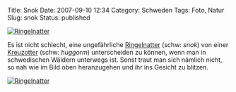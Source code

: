 Title: Snok
Date: 2007-09-10 12:34
Category: Schweden
Tags: Foto, Natur
Slug: snok
Status: published

[![Ringelnatter](/pic/snok1_s.jpg "Ringelnatter")](/pic/snok1_l.jpg)

Es ist nicht schlecht, eine ungefährliche
[Ringelnatter](http://de.wikipedia.org/wiki/Ringelnatter) (schw: *snok*)
von einer [Kreuzotter](http://de.wikipedia.org/wiki/Kreuzotter) (schw:
*huggorm*) unterscheiden zu können, wenn man in schwedischen Wäldern
unterwegs ist. Sonst traut man sich nämlich nicht, so nah wie im Bild
oben heranzugehen und ihr ins Gesicht zu blitzen.

<!--more Zum Foto mit der ganzen Schlange &raquo;-->

[![Ringelnatter](/pic/snok2_s.jpg "Ringelnatter")](/pic/snok2_l.jpg)

